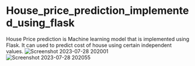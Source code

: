 # House_price_prediction_implemented_using_flask
House Price prediction is Machine learning model that is implemented using Flask. It can used to predict cost of house using certain independent values.
![Screenshot 2023-07-28 202001](https://github.com/Ammaiyappan007/House_price_prediction_implemented_using_flask/assets/92157211/2ed87838-584c-4c0e-a68e-8adcafdf0eb2)
![Screenshot 2023-07-28 202055](https://github.com/Ammaiyappan007/House_price_prediction_implemented_using_flask/assets/92157211/843d1a4d-b81f-4926-a35d-c11635281d39)
